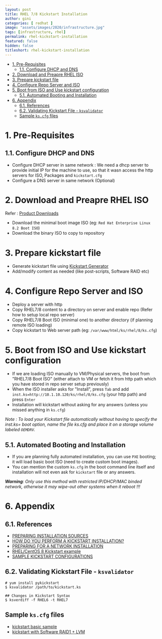 ```yaml
---
layout: post
title: RHEL 7/8 Kickstart Installation
author: gini
categories: [ redhat ]
image: "assets/images/2020/infrastructure.jpg"
tags: [infrastructure, rhel]
permalink: rhel-kickstart-installation
featured: false
hidden: false
titleshort: rhel-kickstart-installation
---
```



- [1. Pre-Requisites](#1-pre-requisites)
  - [1.1. Configure DHCP and DNS](#11-configure-dhcp-and-dns)
- [2. Download and Preapre RHEL ISO](#2-download-and-preapre-rhel-iso)
- [3. Prepare kickstart file](#3-prepare-kickstart-file)
- [4. Configure Repo Server and ISO](#4-configure-repo-server-and-iso)
- [5. Boot from ISO and Use kickstart configuration](#5-boot-from-iso-and-use-kickstart-configuration)
  - [5.1. Automated Booting and Installation](#51-automated-booting-and-installation)
- [6. Appendix](#6-appendix)
  - [6.1. References](#61-references)
  - [6.2. Validating Kickstart File - `ksvalidator`](#62-validating-kickstart-file---ksvalidator)
  - [Sample `ks.cfg` files](#sample-kscfg-files)

# 1. Pre-Requisites

## 1.1. Configure DHCP and DNS

- Configure DHCP server in same network : We need a dhcp server to provide initial IP for the machine to use, so that it wasn access the http servers for ISO, Packages and `kickstart.cfg`
- Configure a DNS server in same network (Optional)

# 2. Download and Preapre RHEL ISO

Refer : [Product Downloads](https://access.redhat.com/downloads/)

- Download the minimal boot image ISO (eg: `Red Hat Enterprise Linux 8.2 Boot ISO`)
- Download the binary ISO to copy to repository

# 3. Prepare kickstart file

- Generate kickstart file using [Kickstart Generator](https://access.redhat.com/labs/kickstartconfig/)
- Add/modify content as needed (like post-scripts, Software RAID etc)

# 4. Configure Repo Server and ISO

- Deploy a server with http
- Copy RHEL7/8 content to a directory on server and enable repo (Refer how to setup local repo server)
- Copy RHEL7/8 Boot ISO (minimal one) to another directory (if planning remote ISO loading)
- Copy kickstart to Web server path (eg: `/var/www/html/ks/rhel/8/ks.cfg`)

# 5. Boot from ISO and Use kickstart configuration

- If we are loading ISO manually to VM/Physical servers, the boot from "RHEL7/8 Boot ISO" (either attach to VM or fetch it from http path which you have stored in repo server setup previously)
- When the ISO installer asks for "Install", press `Tab` and add `inst.ks=http://10.1.10.120/ks/rhel/8/ks.cfg` (your http path) and press `Enter`
- Installation will kickstart without asking for any answers (unless you missed anything in `ks.cfg`)

*Note : To load your Kickstart file automatically without having to specify the inst.ks= boot option, name the file ks.cfg and place it on a storage volume labeled `OEMDRV`.*

## 5.1. Automated Booting and Installation

- If you are planning fully automated installation, you can use `PXE` booting; it will load basic boot ISO (need to create custom boot images). 
- You can mention the custom `ks.cfg` in the boot command line itself and installation will not even ask for `kickstart` file or any answers.

***Warning**: Only use this method with restricted IP/DHCP/MAC binded network, otherwise it may wipe-out other systems when it reboot !!!*

# 6. Appendix

## 6.1. References

- [PREPARING INSTALLATION SOURCES](https://access.redhat.com/documentation/en-us/red_hat_enterprise_linux/7/html/installation_guide/sect-making-media-additional-sources)
- [HOW DO YOU PERFORM A KICKSTART INSTALLATION?](https://access.redhat.com/documentation/en-us/red_hat_enterprise_linux/7/html/installation_guide/sect-kickstart-howto)
- [PREPARING FOR A NETWORK INSTALLATION](https://access.redhat.com/documentation/en-us/red_hat_enterprise_linux/7/html/installation_guide/chap-installation-server-setup)
- [RHEL/CentOS 8 Kickstart example](https://www.golinuxcloud.com/rhel-centos-8-kickstart-example-generator/)
- [SAMPLE KICKSTART CONFIGURATIONS](https://access.redhat.com/documentation/en-us/red_hat_enterprise_linux/7/html/installation_guide/sect-kickstart-examples)
  
## 6.2. Validating Kickstart File - `ksvalidator`

```
# yum install pykickstart
$ ksvalidator /path/to/kickstart.ks

## Changes in Kickstart Syntax
$ ksverdiff -f RHEL6 -t RHEL7
```

## Sample `ks.cfg` files

- [kickstart basic sample](kickstart-sample-simple-ks.cfg)
- [kickstart with Software RAID1 + LVM](kickstart-sample-with-raid.cfg)